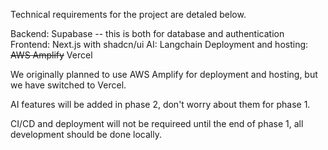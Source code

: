 Technical requirements for the project are detaled below.

Backend: Supabase -- this is both for database and authentication
Frontend: Next.js with shadcn/ui
AI: Langchain
Deployment and hosting: ~~AWS Amplify~~ Vercel

We originally planned to use AWS Amplify for deployment and hosting, but we have switched to Vercel.

AI features will be added in phase 2, don't worry about them for phase 1.

CI/CD and deployment will not be requireed until the end of phase 1, all development should be done locally.

